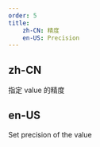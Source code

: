 ```yaml
---
order: 5
title:
    zh-CN: 精度
    en-US: Precision
---
```


## zh-CN

指定 value 的精度

## en-US

Set precision of the value
